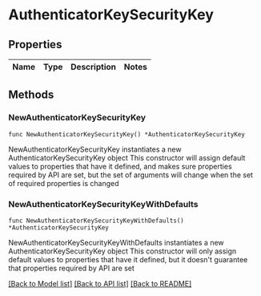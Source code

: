 # AuthenticatorKeySecurityKey

## Properties

Name | Type | Description | Notes
------------ | ------------- | ------------- | -------------

## Methods

### NewAuthenticatorKeySecurityKey

`func NewAuthenticatorKeySecurityKey() *AuthenticatorKeySecurityKey`

NewAuthenticatorKeySecurityKey instantiates a new AuthenticatorKeySecurityKey object
This constructor will assign default values to properties that have it defined,
and makes sure properties required by API are set, but the set of arguments
will change when the set of required properties is changed

### NewAuthenticatorKeySecurityKeyWithDefaults

`func NewAuthenticatorKeySecurityKeyWithDefaults() *AuthenticatorKeySecurityKey`

NewAuthenticatorKeySecurityKeyWithDefaults instantiates a new AuthenticatorKeySecurityKey object
This constructor will only assign default values to properties that have it defined,
but it doesn't guarantee that properties required by API are set


[[Back to Model list]](../README.md#documentation-for-models) [[Back to API list]](../README.md#documentation-for-api-endpoints) [[Back to README]](../README.md)


